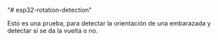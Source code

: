 "# esp32-rotation-detection" 

Esto es una prueba, para detectar la orientación de una embarazada y detectar si se da la vuelta o no.